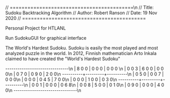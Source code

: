 // ==========================================\n
//  Title:  Sudoku Backtracking Algorithm
//  Author: Robert Ranson
//  Date:   19 Nov 2020
// ==========================================

Personal Project for HTLANL

Run SudokuGUI for graphical interface


The World's Hardest Sudoku. 
Sudoku is easily the most played and most analyzed puzzle in the world.
In 2012, Finnish mathematician Arto Inkala claimed to have created the "World's Hardest Sudoku"

-------------------------------\n
| 8  0  0 | 0  0  0 | 0  0  0 \n
| 0  0  3 | 6  0  0 | 0  0  0\n
| 0  7  0 | 0  9  0 | 2  0  0\n
----------+---------+----------\n
| 0  5  0 | 0  0  7 | 0  0  0\n
| 0  0  0 | 0  4  5 | 7  0  0\n
| 0  0  0 | 1  0  0 | 0  3  0\n
----------+---------+----------\n
| 0  0  1 | 0  0  0 | 0  6  8\n
| 0  0  8 | 5  0  0 | 0  1  0\n
| 0  9  0 | 0  0  0 | 4  0  0\n
-------------------------------\n
